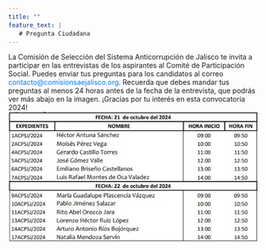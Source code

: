 ```yaml
---
title: ""
feature_text: |
   # Pregunta Ciudadana
---
```


<p></p><p></p>
La Comisión de Selección del Sistema Anticorrupción de Jalisco te invita a participar en las entrevistas de los aspirantes al Comité de Participación Social. Puedes enviar tus preguntas para los candidatos al correo <span style="color: #007BFF;">contacto@comisionsaejalisco.org</span>. Recuerda que debes mandar tus preguntas al menos 24 horas antes de la fecha de la entrevista, que podrás ver más abajo en la imagen. ¡Gracias por tu interés en esta convocatoria 2024!

<br>

<img src="/documentos/entrevistas2024.jpg" alt="Calendario de entrevistas" style="display: block; margin: 0 auto; max-width:100%; height:auto;">


<p></p><p></p><p></p><p></p>
